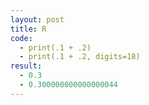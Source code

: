 ```yaml
---
layout: post
title: R
code:
  - print(.1 + .2)
  - print(.1 + .2, digits=18)
result:
  - 0.3
  - 0.300000000000000044
---
```

